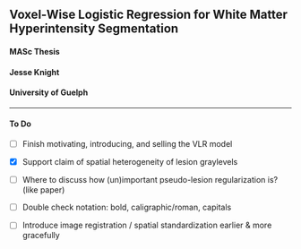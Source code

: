 ## Voxel-Wise Logistic Regression for White Matter Hyperintensity Segmentation
#### MASc Thesis
#### Jesse Knight
#### University of Guelph
---
#### To Do
- [ ] Finish motivating, introducing, and selling the VLR model
- [x] Support claim of spatial heterogeneity of lesion graylevels
- [ ] Where to discuss how (un)important pseudo-lesion regularization is? (like paper)
- [ ] Double check notation: bold, caligraphic/roman, capitals
- [ ] Introduce image registration / spatial standardization earlier & more gracefully

